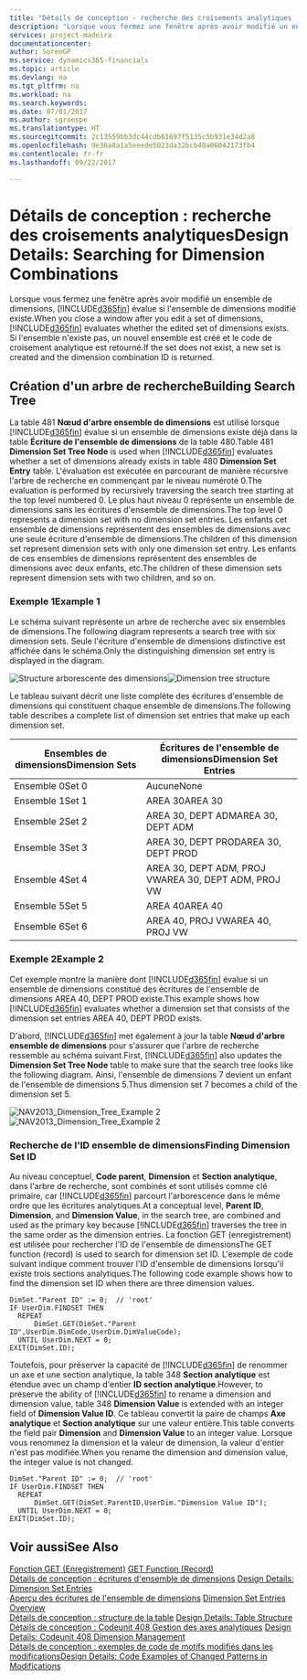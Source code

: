 ```yaml
---
title: "Détails de conception - recherche des croisements analytiques | Microsoft Docs"
description: "Lorsque vous fermez une fenêtre après avoir modifié un ensemble de dimensions, [!INCLUDE[d365fin](includes/d365fin_md.md)] évalue si l'ensemble de dimensions modifié existe. Si l'ensemble n'existe pas, un nouvel ensemble est créé et le code de croisement analytique est retourné."
services: project-madeira
documentationcenter: 
author: SorenGP
ms.service: dynamics365-financials
ms.topic: article
ms.devlang: na
ms.tgt_pltfrm: na
ms.workload: na
ms.search.keywords: 
ms.date: 07/01/2017
ms.author: sgroespe
ms.translationtype: HT
ms.sourcegitcommit: 2c13559bb3dc44cdb61697f5135c5b931e34d2a8
ms.openlocfilehash: 9e36a8a1a5eeede5023da32bcb40a06042173fb4
ms.contentlocale: fr-fr
ms.lasthandoff: 09/22/2017

---
```

# <a name="design-details-searching-for-dimension-combinations"></a><span data-ttu-id="121dc-104">Détails de conception : recherche des croisements analytiques</span><span class="sxs-lookup"><span data-stu-id="121dc-104">Design Details: Searching for Dimension Combinations</span></span>
<span data-ttu-id="121dc-105">Lorsque vous fermez une fenêtre après avoir modifié un ensemble de dimensions, [!INCLUDE[d365fin](includes/d365fin_md.md)] évalue si l'ensemble de dimensions modifié existe.</span><span class="sxs-lookup"><span data-stu-id="121dc-105">When you close a window after you edit a set of dimensions, [!INCLUDE[d365fin](includes/d365fin_md.md)] evaluates whether the edited set of dimensions exists.</span></span> <span data-ttu-id="121dc-106">Si l'ensemble n'existe pas, un nouvel ensemble est créé et le code de croisement analytique est retourné.</span><span class="sxs-lookup"><span data-stu-id="121dc-106">If the set does not exist, a new set is created and the dimension combination ID is returned.</span></span>  

## <a name="building-search-tree"></a><span data-ttu-id="121dc-107">Création d'un arbre de recherche</span><span class="sxs-lookup"><span data-stu-id="121dc-107">Building Search Tree</span></span>  
 <span data-ttu-id="121dc-108">La table 481 **Nœud d'arbre ensemble de dimensions** est utilisé lorsque [!INCLUDE[d365fin](includes/d365fin_md.md)] évalue si un ensemble de dimensions existe déjà dans la table **Écriture de l'ensemble de dimensions** de la table 480.</span><span class="sxs-lookup"><span data-stu-id="121dc-108">Table 481 **Dimension Set Tree Node** is used when [!INCLUDE[d365fin](includes/d365fin_md.md)] evaluates whether a set of dimensions already exists in table 480 **Dimension Set Entry** table.</span></span> <span data-ttu-id="121dc-109">L'évaluation est exécutée en parcourant de manière récursive l'arbre de recherche en commençant par le niveau numéroté 0.</span><span class="sxs-lookup"><span data-stu-id="121dc-109">The evaluation is performed by recursively traversing the search tree starting at the top level numbered 0.</span></span> <span data-ttu-id="121dc-110">Le plus haut niveau 0 représente un ensemble de dimensions sans les écritures d'ensemble de dimensions.</span><span class="sxs-lookup"><span data-stu-id="121dc-110">The top level 0 represents a dimension set with no dimension set entries.</span></span> <span data-ttu-id="121dc-111">Les enfants cet ensemble de dimensions représentent des ensembles de dimensions avec une seule écriture d'ensemble de dimensions.</span><span class="sxs-lookup"><span data-stu-id="121dc-111">The children of this dimension set represent dimension sets with only one dimension set entry.</span></span> <span data-ttu-id="121dc-112">Les enfants de ces ensembles de dimensions représentent des ensembles de dimensions avec deux enfants, etc.</span><span class="sxs-lookup"><span data-stu-id="121dc-112">The children of these dimension sets represent dimension sets with two children, and so on.</span></span>  

### <a name="example-1"></a><span data-ttu-id="121dc-113">Exemple 1</span><span class="sxs-lookup"><span data-stu-id="121dc-113">Example 1</span></span>  
 <span data-ttu-id="121dc-114">Le schéma suivant représente un arbre de recherche avec six ensembles de dimensions.</span><span class="sxs-lookup"><span data-stu-id="121dc-114">The following diagram represents a search tree with six dimension sets.</span></span> <span data-ttu-id="121dc-115">Seule l'écriture d'ensemble de dimensions distinctive est affichée dans le schéma.</span><span class="sxs-lookup"><span data-stu-id="121dc-115">Only the distinguishing dimension set entry is displayed in the diagram.</span></span>  

 <span data-ttu-id="121dc-116">![Structure arborescente des dimensions](media/nav2013_dimension_tree.png "NAV2013_Dimension_Tree")</span><span class="sxs-lookup"><span data-stu-id="121dc-116">![Dimension tree structure](media/nav2013_dimension_tree.png "NAV2013_Dimension_Tree")</span></span>  

 <span data-ttu-id="121dc-117">Le tableau suivant décrit une liste complète des écritures d'ensemble de dimensions qui constituent chaque ensemble de dimensions.</span><span class="sxs-lookup"><span data-stu-id="121dc-117">The following table describes a complete list of dimension set entries that make up each dimension set.</span></span>  

|<span data-ttu-id="121dc-118">Ensembles de dimensions</span><span class="sxs-lookup"><span data-stu-id="121dc-118">Dimension Sets</span></span>|<span data-ttu-id="121dc-119">Écritures de l'ensemble de dimensions</span><span class="sxs-lookup"><span data-stu-id="121dc-119">Dimension Set Entries</span></span>|  
|--------------------|---------------------------|  
|<span data-ttu-id="121dc-120">Ensemble 0</span><span class="sxs-lookup"><span data-stu-id="121dc-120">Set 0</span></span>|<span data-ttu-id="121dc-121">Aucune</span><span class="sxs-lookup"><span data-stu-id="121dc-121">None</span></span>|  
|<span data-ttu-id="121dc-122">Ensemble 1</span><span class="sxs-lookup"><span data-stu-id="121dc-122">Set 1</span></span>|<span data-ttu-id="121dc-123">AREA 30</span><span class="sxs-lookup"><span data-stu-id="121dc-123">AREA 30</span></span>|  
|<span data-ttu-id="121dc-124">Ensemble 2</span><span class="sxs-lookup"><span data-stu-id="121dc-124">Set 2</span></span>|<span data-ttu-id="121dc-125">AREA 30, DEPT ADM</span><span class="sxs-lookup"><span data-stu-id="121dc-125">AREA 30, DEPT ADM</span></span>|  
|<span data-ttu-id="121dc-126">Ensemble 3</span><span class="sxs-lookup"><span data-stu-id="121dc-126">Set 3</span></span>|<span data-ttu-id="121dc-127">AREA 30, DEPT PROD</span><span class="sxs-lookup"><span data-stu-id="121dc-127">AREA 30, DEPT PROD</span></span>|  
|<span data-ttu-id="121dc-128">Ensemble 4</span><span class="sxs-lookup"><span data-stu-id="121dc-128">Set 4</span></span>|<span data-ttu-id="121dc-129">AREA 30, DEPT ADM, PROJ VW</span><span class="sxs-lookup"><span data-stu-id="121dc-129">AREA 30, DEPT ADM, PROJ VW</span></span>|  
|<span data-ttu-id="121dc-130">Ensemble 5</span><span class="sxs-lookup"><span data-stu-id="121dc-130">Set 5</span></span>|<span data-ttu-id="121dc-131">AREA 40</span><span class="sxs-lookup"><span data-stu-id="121dc-131">AREA 40</span></span>|  
|<span data-ttu-id="121dc-132">Ensemble 6</span><span class="sxs-lookup"><span data-stu-id="121dc-132">Set 6</span></span>|<span data-ttu-id="121dc-133">AREA 40, PROJ VW</span><span class="sxs-lookup"><span data-stu-id="121dc-133">AREA 40, PROJ VW</span></span>|  

### <a name="example-2"></a><span data-ttu-id="121dc-134">Exemple 2</span><span class="sxs-lookup"><span data-stu-id="121dc-134">Example 2</span></span>  
 <span data-ttu-id="121dc-135">Cet exemple montre la manière dont [!INCLUDE[d365fin](includes/d365fin_md.md)] évalue si un ensemble de dimensions constitué des écritures de l'ensemble de dimensions AREA 40, DEPT PROD existe.</span><span class="sxs-lookup"><span data-stu-id="121dc-135">This example shows how [!INCLUDE[d365fin](includes/d365fin_md.md)] evaluates whether a dimension set that consists of the dimension set entries AREA 40, DEPT PROD exists.</span></span>  

 <span data-ttu-id="121dc-136">D'abord, [!INCLUDE[d365fin](includes/d365fin_md.md)] met également à jour la table **Nœud d'arbre ensemble de dimensions** pour s'assurer que l'arbre de recherche ressemble au schéma suivant.</span><span class="sxs-lookup"><span data-stu-id="121dc-136">First, [!INCLUDE[d365fin](includes/d365fin_md.md)] also updates the **Dimension Set Tree Node** table to make sure that the search tree looks like the following diagram.</span></span> <span data-ttu-id="121dc-137">Ainsi, l'ensemble de dimensions 7 devient un enfant de l'ensemble de dimensions 5.</span><span class="sxs-lookup"><span data-stu-id="121dc-137">Thus dimension set 7 becomes a child of the dimension set 5.</span></span>  

 <span data-ttu-id="121dc-138">![NAV2013&#95;Dimension&#95;Tree&#95;Example 2](media/nav2013_dimension_tree_example2.png "NAV2013_Dimension_Tree_Example2")</span><span class="sxs-lookup"><span data-stu-id="121dc-138">![NAV2013&#95;Dimension&#95;Tree&#95;Example 2](media/nav2013_dimension_tree_example2.png "NAV2013_Dimension_Tree_Example2")</span></span>  

### <a name="finding-dimension-set-id"></a><span data-ttu-id="121dc-139">Recherche de l'ID ensemble de dimensions</span><span class="sxs-lookup"><span data-stu-id="121dc-139">Finding Dimension Set ID</span></span>  
 <span data-ttu-id="121dc-140">Au niveau conceptuel, **Code parent**, **Dimension** et **Section analytique**, dans l'arbre de recherche, sont combinés et sont utilisés comme clé primaire, car [!INCLUDE[d365fin](includes/d365fin_md.md)] parcourt l'arborescence dans le même ordre que les écritures analytiques.</span><span class="sxs-lookup"><span data-stu-id="121dc-140">At a conceptual level, **Parent ID**, **Dimension**, and **Dimension Value**, in the search tree, are combined and used as the primary key because [!INCLUDE[d365fin](includes/d365fin_md.md)] traverses the tree in the same order as the dimension entries.</span></span> <span data-ttu-id="121dc-141">La fonction GET (enregistrement) est utilisée pour rechercher l'ID de l'ensemble de dimensions</span><span class="sxs-lookup"><span data-stu-id="121dc-141">The GET function (record) is used to search for dimension set ID.</span></span> <span data-ttu-id="121dc-142">L'exemple de code suivant indique comment trouver l'ID d'ensemble de dimensions lorsqu'il existe trois sections analytiques.</span><span class="sxs-lookup"><span data-stu-id="121dc-142">The following code example shows how to find the dimension set ID when there are three dimension values.</span></span>  

```  
DimSet."Parent ID" := 0;  // 'root'  
IF UserDim.FINDSET THEN  
  REPEAT  
      DimSet.GET(DimSet."Parent ID",UserDim.DimCode,UserDim.DimValueCode);  
  UNTIL UserDim.NEXT = 0;  
EXIT(DimSet.ID);  

```  

 <span data-ttu-id="121dc-143">Toutefois, pour préserver la capacité de [!INCLUDE[d365fin](includes/d365fin_md.md)] de renommer un axe et une section analytique, la table 348 **Section analytique** est étendue avec un champ d'entier **ID section analytique**.</span><span class="sxs-lookup"><span data-stu-id="121dc-143">However, to preserve the ability of [!INCLUDE[d365fin](includes/d365fin_md.md)] to rename a dimension and dimension value, table 348 **Dimension Value** is extended with an integer field of **Dimension Value ID**.</span></span> <span data-ttu-id="121dc-144">Ce tableau convertit la paire de champs **Axe analytique** et **Section analytique** sur une valeur entière.</span><span class="sxs-lookup"><span data-stu-id="121dc-144">This table converts the field pair **Dimension** and **Dimension Value** to an integer value.</span></span> <span data-ttu-id="121dc-145">Lorsque vous renommez la dimension et la valeur de dimension, la valeur d'entier n'est pas modifiée.</span><span class="sxs-lookup"><span data-stu-id="121dc-145">When you rename the dimension and dimension value, the integer value is not changed.</span></span>  

```  
DimSet."Parent ID" := 0;  // 'root'  
IF UserDim.FINDSET THEN  
  REPEAT  
      DimSet.GET(DimSet.ParentID,UserDim."Dimension Value ID");  
  UNTIL UserDim.NEXT = 0;  
EXIT(DimSet.ID);  

```  

## <a name="see-also"></a><span data-ttu-id="121dc-146">Voir aussi</span><span class="sxs-lookup"><span data-stu-id="121dc-146">See Also</span></span>  
 <span data-ttu-id="121dc-147">[Fonction GET (Enregistrement)](https://msdn.microsoft.com/en-us/library/dd301056.aspx)  </span><span class="sxs-lookup"><span data-stu-id="121dc-147">[GET Function (Record)](https://msdn.microsoft.com/en-us/library/dd301056.aspx)  </span></span>  
 <span data-ttu-id="121dc-148">[Détails de conception : écritures d'ensemble de dimensions](design-details-dimension-set-entries.md) </span><span class="sxs-lookup"><span data-stu-id="121dc-148">[Design Details: Dimension Set Entries](design-details-dimension-set-entries.md) </span></span>  
 <span data-ttu-id="121dc-149">[Aperçu des écritures de l'ensemble de dimensions](design-details-dimension-set-entries-overview.md) </span><span class="sxs-lookup"><span data-stu-id="121dc-149">[Dimension Set Entries Overview](design-details-dimension-set-entries-overview.md) </span></span>  
 <span data-ttu-id="121dc-150">[Détails de conception : structure de la table](design-details-table-structure.md) </span><span class="sxs-lookup"><span data-stu-id="121dc-150">[Design Details: Table Structure](design-details-table-structure.md) </span></span>  
 <span data-ttu-id="121dc-151">[Détails de conception : Codeunit 408 Gestion des axes analytiques](design-details-codeunit-408-dimension-management.md) </span><span class="sxs-lookup"><span data-stu-id="121dc-151">[Design Details: Codeunit 408 Dimension Management](design-details-codeunit-408-dimension-management.md) </span></span>  
 [<span data-ttu-id="121dc-152">Détails de conception : exemples de code de motifs modifiés dans les modifications</span><span class="sxs-lookup"><span data-stu-id="121dc-152">Design Details: Code Examples of Changed Patterns in Modifications</span></span>](design-details-code-examples-of-changed-patterns-in-modifications.md)

